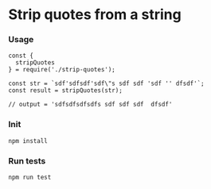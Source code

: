 # Strip quotes from a string

### Usage

```
const {
  stripQuotes
} = require('./strip-quotes');

const str = `sdf'sdfsdf'sdf\"s sdf sdf 'sdf '' dfsdf'`;
const result = stripQuotes(str);

// output = 'sdfsdfsdfsdfs sdf sdf sdf  dfsdf'
```

### Init

```
npm install
```

### Run tests

```
npm run test
```